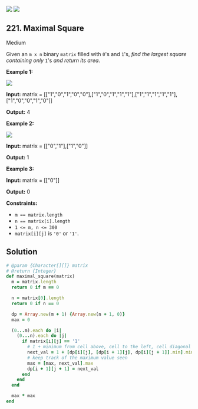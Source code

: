 [![](https://img.shields.io/github/stars/javadev/LeetCode-in-All?label=Stars&style=flat-square)](https://github.com/javadev/LeetCode-in-All)
[![](https://img.shields.io/github/forks/javadev/LeetCode-in-All?label=Fork%20me%20on%20GitHub%20&style=flat-square)](https://github.com/javadev/LeetCode-in-All/fork)

## 221\. Maximal Square

Medium

Given an `m x n` binary `matrix` filled with `0`'s and `1`'s, _find the largest square containing only_ `1`'s _and return its area_.

**Example 1:**

![](https://assets.leetcode.com/uploads/2020/11/26/max1grid.jpg)

**Input:** matrix = \[\["1","0","1","0","0"],["1","0","1","1","1"],["1","1","1","1","1"],["1","0","0","1","0"]]

**Output:** 4 

**Example 2:**

![](https://assets.leetcode.com/uploads/2020/11/26/max2grid.jpg)

**Input:** matrix = \[\["0","1"],["1","0"]]

**Output:** 1 

**Example 3:**

**Input:** matrix = \[\["0"]]

**Output:** 0 

**Constraints:**

*   `m == matrix.length`
*   `n == matrix[i].length`
*   `1 <= m, n <= 300`
*   `matrix[i][j]` is `'0'` or `'1'`.

## Solution

```ruby
# @param {Character[][]} matrix
# @return {Integer}
def maximal_square(matrix)
  m = matrix.length
  return 0 if m == 0

  n = matrix[0].length
  return 0 if n == 0

  dp = Array.new(m + 1) {Array.new(n + 1, 0)}
  max = 0

  (0...m).each do |i|
    (0...n).each do |j|
      if matrix[i][j] == '1'
        # 1 + minimum from cell above, cell to the left, cell diagonal upper-left
        next_val = 1 + [dp[i][j], [dp[i + 1][j], dp[i][j + 1]].min].min
        # keep track of the maximum value seen
        max = [max, next_val].max
        dp[i + 1][j + 1] = next_val
      end
    end
  end

  max * max
end
```